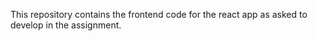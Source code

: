 This repository contains the frontend code for the react app as asked to develop in the assignment.
